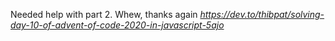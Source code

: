 Needed help with part 2. Whew, thanks again *https://dev.to/thibpat/solving-day-10-of-advent-of-code-2020-in-javascript-5ajo*